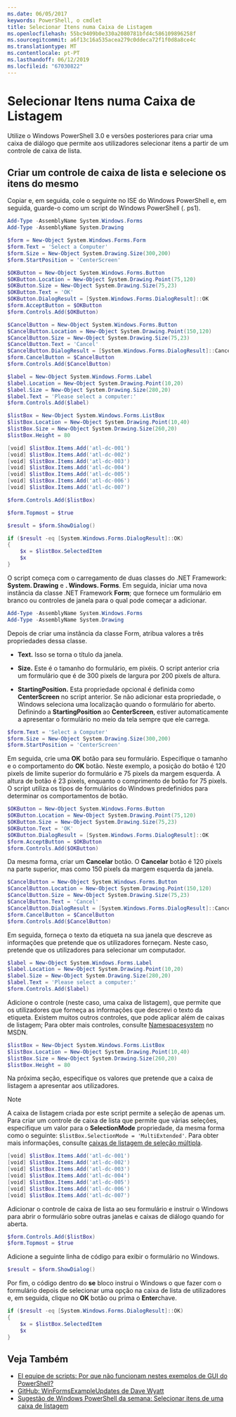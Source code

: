```yaml
---
ms.date: 06/05/2017
keywords: PowerShell, o cmdlet
title: Selecionar Itens numa Caixa de Listagem
ms.openlocfilehash: 55bc9409b0e330a2080781bfd4c586109896258f
ms.sourcegitcommit: a6f13c16a535acea279c0ddeca72f1f0d8a8ce4c
ms.translationtype: MT
ms.contentlocale: pt-PT
ms.lasthandoff: 06/12/2019
ms.locfileid: "67030822"
---
```

# <a name="selecting-items-from-a-list-box"></a>Selecionar Itens numa Caixa de Listagem

Utilize o Windows PowerShell 3.0 e versões posteriores para criar uma caixa de diálogo que permite aos utilizadores selecionar itens a partir de um controle de caixa de lista.

## <a name="create-a-list-box-control-and-select-items-from-it"></a>Criar um controle de caixa de lista e selecione os itens do mesmo

Copiar e, em seguida, cole o seguinte no ISE do Windows PowerShell e, em seguida, guarde-o como um script do Windows PowerShell (. ps1).

```powershell
Add-Type -AssemblyName System.Windows.Forms
Add-Type -AssemblyName System.Drawing

$form = New-Object System.Windows.Forms.Form
$form.Text = 'Select a Computer'
$form.Size = New-Object System.Drawing.Size(300,200)
$form.StartPosition = 'CenterScreen'

$OKButton = New-Object System.Windows.Forms.Button
$OKButton.Location = New-Object System.Drawing.Point(75,120)
$OKButton.Size = New-Object System.Drawing.Size(75,23)
$OKButton.Text = 'OK'
$OKButton.DialogResult = [System.Windows.Forms.DialogResult]::OK
$form.AcceptButton = $OKButton
$form.Controls.Add($OKButton)

$CancelButton = New-Object System.Windows.Forms.Button
$CancelButton.Location = New-Object System.Drawing.Point(150,120)
$CancelButton.Size = New-Object System.Drawing.Size(75,23)
$CancelButton.Text = 'Cancel'
$CancelButton.DialogResult = [System.Windows.Forms.DialogResult]::Cancel
$form.CancelButton = $CancelButton
$form.Controls.Add($CancelButton)

$label = New-Object System.Windows.Forms.Label
$label.Location = New-Object System.Drawing.Point(10,20)
$label.Size = New-Object System.Drawing.Size(280,20)
$label.Text = 'Please select a computer:'
$form.Controls.Add($label)

$listBox = New-Object System.Windows.Forms.ListBox
$listBox.Location = New-Object System.Drawing.Point(10,40)
$listBox.Size = New-Object System.Drawing.Size(260,20)
$listBox.Height = 80

[void] $listBox.Items.Add('atl-dc-001')
[void] $listBox.Items.Add('atl-dc-002')
[void] $listBox.Items.Add('atl-dc-003')
[void] $listBox.Items.Add('atl-dc-004')
[void] $listBox.Items.Add('atl-dc-005')
[void] $listBox.Items.Add('atl-dc-006')
[void] $listBox.Items.Add('atl-dc-007')

$form.Controls.Add($listBox)

$form.Topmost = $true

$result = $form.ShowDialog()

if ($result -eq [System.Windows.Forms.DialogResult]::OK)
{
    $x = $listBox.SelectedItem
    $x
}
```

O script começa com o carregamento de duas classes do .NET Framework: **System. Drawing** e **. Windows. Forms**. Em seguida, iniciar uma nova instância da classe .NET Framework **Form**; que fornece um formulário em branco ou controles de janela para o qual pode começar a adicionar.

```powershell
Add-Type -AssemblyName System.Windows.Forms
Add-Type -AssemblyName System.Drawing
```

Depois de criar uma instância da classe Form, atribua valores a três propriedades dessa classe.

- **Text.** Isso se torna o título da janela.

- **Size.** Este é o tamanho do formulário, em pixéis. O script anterior cria um formulário que é de 300 pixels de largura por 200 pixels de altura.

- **StartingPosition.** Esta propriedade opcional é definida como **CenterScreen** no script anterior. Se não adicionar esta propriedade, o Windows seleciona uma localização quando o formulário for aberto. Definindo a **StartingPosition** ao **CenterScreen**, estiver automaticamente a apresentar o formulário no meio da tela sempre que ele carrega.

```powershell
$form.Text = 'Select a Computer'
$form.Size = New-Object System.Drawing.Size(300,200)
$form.StartPosition = 'CenterScreen'
```

Em seguida, crie uma **OK** botão para seu formulário. Especifique o tamanho e o comportamento do **OK** botão. Neste exemplo, a posição do botão é 120 pixels de limite superior do formulário e 75 pixels da margem esquerda. A altura de botão é 23 pixels, enquanto o comprimento de botão for 75 pixels. O script utiliza os tipos de formulários do Windows predefinidos para determinar os comportamentos de botão.

```powershell
$OKButton = New-Object System.Windows.Forms.Button
$OKButton.Location = New-Object System.Drawing.Point(75,120)
$OKButton.Size = New-Object System.Drawing.Size(75,23)
$OKButton.Text = 'OK'
$OKButton.DialogResult = [System.Windows.Forms.DialogResult]::OK
$form.AcceptButton = $OKButton
$form.Controls.Add($OKButton)
```

Da mesma forma, criar um **Cancelar** botão. O **Cancelar** botão é 120 pixels na parte superior, mas como 150 pixels da margem esquerda da janela.

```powershell
$CancelButton = New-Object System.Windows.Forms.Button
$CancelButton.Location = New-Object System.Drawing.Point(150,120)
$CancelButton.Size = New-Object System.Drawing.Size(75,23)
$CancelButton.Text = 'Cancel'
$CancelButton.DialogResult = [System.Windows.Forms.DialogResult]::Cancel
$form.CancelButton = $CancelButton
$form.Controls.Add($CancelButton)
```

Em seguida, forneça o texto da etiqueta na sua janela que descreve as informações que pretende que os utilizadores forneçam. Neste caso, pretende que os utilizadores para selecionar um computador.

```powershell
$label = New-Object System.Windows.Forms.Label
$label.Location = New-Object System.Drawing.Point(10,20)
$label.Size = New-Object System.Drawing.Size(280,20)
$label.Text = 'Please select a computer:'
$form.Controls.Add($label)
```

Adicione o controle (neste caso, uma caixa de listagem), que permite que os utilizadores que forneça as informações que descrevi o texto da etiqueta. Existem muitos outros controles, que pode aplicar além de caixas de listagem; Para obter mais controles, consulte [Namespacesystem](https://msdn.microsoft.com/library/k50ex0x9(v=vs.110).aspx) no MSDN.

```powershell
$listBox = New-Object System.Windows.Forms.ListBox
$listBox.Location = New-Object System.Drawing.Point(10,40)
$listBox.Size = New-Object System.Drawing.Size(260,20)
$listBox.Height = 80
```

Na próxima seção, especifique os valores que pretende que a caixa de listagem a apresentar aos utilizadores.

> [!NOTE]
> A caixa de listagem criada por este script permite a seleção de apenas um. Para criar um controle de caixa de lista que permite que várias seleções, especifique um valor para o **SelectionMode** propriedade, da mesma forma como o seguinte: `$listBox.SelectionMode = 'MultiExtended'`. Para obter mais informações, consulte [caixas de listagem de seleção múltipla](Multiple-selection-List-Boxes.md).

```powershell
[void] $listBox.Items.Add('atl-dc-001')
[void] $listBox.Items.Add('atl-dc-002')
[void] $listBox.Items.Add('atl-dc-003')
[void] $listBox.Items.Add('atl-dc-004')
[void] $listBox.Items.Add('atl-dc-005')
[void] $listBox.Items.Add('atl-dc-006')
[void] $listBox.Items.Add('atl-dc-007')
```

Adicionar o controle de caixa de lista ao seu formulário e instruir o Windows para abrir o formulário sobre outras janelas e caixas de diálogo quando for aberta.

```powershell
$form.Controls.Add($listBox)
$form.Topmost = $true
```

Adicione a seguinte linha de código para exibir o formulário no Windows.

```powershell
$result = $form.ShowDialog()
```

Por fim, o código dentro do **se** bloco instrui o Windows o que fazer com o formulário depois de selecionar uma opção na caixa de lista de utilizadores e, em seguida, clique no **OK** botão ou prima o **Enter**chave.

```powershell
if ($result -eq [System.Windows.Forms.DialogResult]::OK)
{
    $x = $listBox.SelectedItem
    $x
}
```

## <a name="see-also"></a>Veja Também

- [EI equipe de scripts:  Por que não funcionam nestes exemplos de GUI do PowerShell?](https://go.microsoft.com/fwlink/?LinkId=506644)
- [GitHub: WinFormsExampleUpdates de Dave Wyatt](https://github.com/dlwyatt/WinFormsExampleUpdates)
- [Sugestão de Windows PowerShell da semana:  Selecionar itens de uma caixa de listagem](https://technet.microsoft.com/library/ff730949.aspx)
